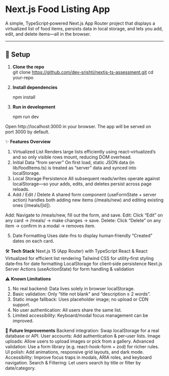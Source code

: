 # Next.js Food Listing App

A simple, TypeScript‑powered Next.js App Router project that displays a virtualized list of food items, persists data in local storage, and lets you add, edit, and delete items—all in the browser.

---

## 🚀 Setup
1. **Clone the repo**  
   git clone https://github.com/dev-srishti/nextjs-ts-assessment.git
   cd your-repo

2. **Install dependencies**

    npm install

3. **Run in development**

    npm run dev

Open http://localhost:3000 in your browser.
The app will be served on port 3000 by default.


✨ **Features Overview**
1. Virtualized List
Renders large lists efficiently using react-virtualized’s <List> and <AutoSizer> so only visible rows mount, reducing DOM overhead.
2. Initial Data “from server”
On first load, static JSON data (in lib/foodItems.ts) is treated as “server” data and synced into localStorage.
3. Local Storage Persistence
All subsequent reads/writes operate against localStorage—so your adds, edits, and deletes persist across page reloads.
4. Add / Edit / Delete
A shared form component (useFormState + server action) handles both adding new items (/meals/new) and editing existing ones (/meals/[id]).

Add: Navigate to /meals/new, fill out the form, and save.
Edit: Click “Edit” on any card → /meals/<id> → make changes → save.
Delete: Click “Delete” on any item → confirm in a modal → removes item.

5. Date Formatting
Uses date-fns to display human‑friendly “Created” dates on each card.

🛠 **Tech Stack**
Next.js 15 (App Router) with TypeScript
React & React Virtualized for efficient list rendering
Tailwind CSS for utility‑first styling
date‑fns for date formatting
LocalStorage for client‑side persistence
Next.js Server Actions (useActionState) for form handling & validation

⚠️ **Known Limitations**
1. No real backend: Data lives solely in browser localStorage.
2. Basic validation: Only “title not blank” and “description ≥ 2 words”.
3. Static image fallback: Uses placeholder image; no upload or CDN support.
4. No user authentication: All users share the same list.
5. Limited accessibility: Keyboard/modal focus management can be improved.

🚧 **Future Improvements**
Backend integration: Swap localStorage for a real database or API.
User accounts: Add authentication & per‑user lists.
Image uploads: Allow users to upload images or pick from a gallery.
Advanced validation: Use a form library (e.g. react-hook-form + zod) for richer rules.
UI polish: Add animations, responsive grid layouts, and dark mode.
Accessibility: Improve focus traps in modals, ARIA roles, and keyboard navigation.
Search & Filtering: Let users search by title or filter by date/category.